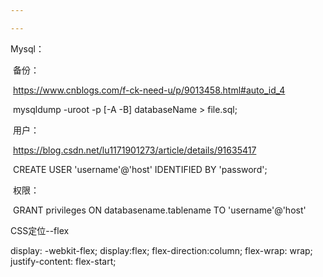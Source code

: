 ```yaml
---

---
```




Mysql：

​	备份：

​		https://www.cnblogs.com/f-ck-need-u/p/9013458.html#auto_id_4

​		mysqldump -uroot -p [-A -B] databaseName > file.sql;

​	用户：

​		https://blog.csdn.net/lu1171901273/article/details/91635417

​		CREATE USER 'username'@'host' IDENTIFIED BY 'password'; 

​	权限：

​		GRANT privileges ON databasename.tablename TO 'username'@'host' 



CSS定位--flex

display: -webkit-flex;
			display:flex;
			flex-direction:column;
			flex-wrap: wrap; 
			justify-content: flex-start;